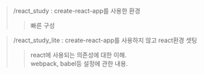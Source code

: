 > /react_study : create-react-app를 사용한 환경  
>> 빠른 구성  

> /react_study_lite : create-react-app를 사용하지 않고 react환경 셋팅
>> react에 사용되는 의존성에 대한 이해.  
>> webpack, babel등 설정에 관한 내용.